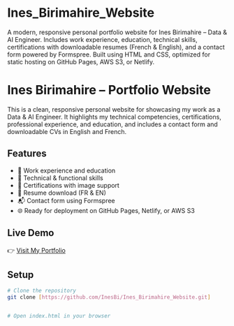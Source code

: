 # Ines_Birimahire_Website
A modern, responsive personal portfolio website for Ines Birimahire – Data &amp; AI Engineer. Includes work experience, education, technical skills, certifications with downloadable resumes (French &amp; English), and a contact form powered by Formspree. Built using HTML and CSS, optimized for static hosting on GitHub Pages, AWS S3, or Netlify.

# Ines Birimahire – Portfolio Website

This is a clean, responsive personal website for showcasing my work as a Data & AI Engineer. It highlights my technical competencies, certifications, professional experience, and education, and includes a contact form and downloadable CVs in English and French.

## Features

- 💼 Work experience and education
- 📜 Technical & functional skills
- 🏅 Certifications with image support
- 📄 Resume download (FR & EN)
- 📬 Contact form using Formspree
- 🌐 Ready for deployment on GitHub Pages, Netlify, or AWS S3

## Live Demo

👉 [Visit My Portfolio](https://inesbirimahire.com)

## Setup

```bash
# Clone the repository
git clone [https://github.com/InesBi/Ines_Birimahire_Website.git]


# Open index.html in your browser
